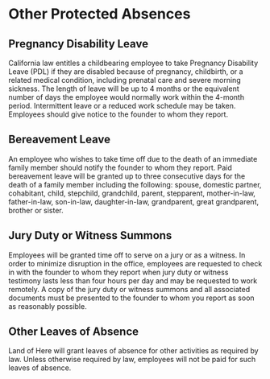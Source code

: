 # Other Protected Absences

## Pregnancy Disability Leave

California law entitles a childbearing employee to take Pregnancy Disability Leave (PDL) if they are disabled because of pregnancy, childbirth, or a related medical condition, including prenatal care and severe morning sickness. The length of leave will be up to 4 months or the equivalent number of days the employee would normally work within the 4-month period.  Intermittent leave or a reduced work schedule may be taken.  Employees should give notice to the founder to whom they report.  

## Bereavement Leave

An employee who wishes to take time off due to the death of an immediate family member should notify the founder to whom they report. Paid bereavement leave will be granted up to three consecutive days for the death of a family member including the following:  spouse, domestic partner, cohabitant, child, stepchild, grandchild, parent, stepparent, mother-in-law, father-in-law, son-in-law, daughter-in-law, grandparent, great grandparent, brother or sister.


## Jury Duty or Witness Summons

Employees will be granted time off to serve on a jury or as a witness.  In order to minimize disruption in the office, employees are requested to check in with the founder to whom they report when jury duty or witness testimony lasts less than four hours per day and may be requested to work remotely.  A copy of the jury duty or witness summons and all associated documents must be presented to the founder to whom you report as soon as reasonably possible.

## Other Leaves of Absence

Land of Here will grant leaves of absence for other activities as required by law.  Unless otherwise required by law, employees will not be paid for such leaves of absence.  
